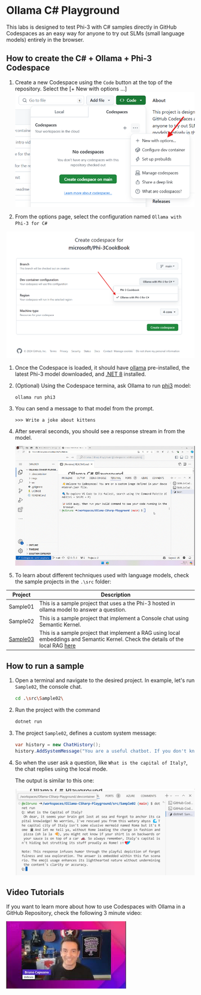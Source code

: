 # Ollama C# Playground

This labs is designed to test Phi-3 with C# samples directly in GitHub Codespaces as an easy way for anyone to try out SLMs (small language models) entirely in the browser. 

## How to create the C# + Ollama + Phi-3 Codespace

1. Create a new  Codespace using the `Code` button at the top of the repository. Select the [+ New with options ...]
![Create Codespace with options](./10NewCodespacesWithOptions.png)

1. From the options page, select the configuration named `Ollama with Phi-3 for C#`

![Select the option Ollama with Phi-3 for C#, to create the CodeSpace](./12NewCSOllamaCodespace.png)

1. Once the Codespace is loaded, it should have [ollama](https://ollama.com/) pre-installed, the latest Phi-3 model downloaded, and [.NET 8](https://dotnet.microsoft.com/en-us/download) installed.

1. (Optional) Using the Codespace termina, ask Ollama to run [phi3](https://ollama.com/library/phi3) model:

    ```shell
    ollama run phi3
    ```

4. You can send a message to that model from the prompt.

    ```shell
    >>> Write a joke about kittens
    ```

5. After several seconds, you should see a response stream in from the model.

    ![run ollama and ask for a joke](./20ollamarunphi.gif)

1. To learn about different techniques used with language models, check the sample projects in the `.\src` folder:

| Project | Description |
|---------|-------------|
| Sample01  | This is a sample project that uses a the Phi-3 hosted in ollama model to answer a question.  |
| Sample02  | This is a sample project that implement a Console chat using Semantic Kernel. |
| [Sample03](./src/Sample03/readme.md)  | This is a sample project that implement a RAG using local embeddings and Semantic Kernel. Check the details of the local RAG [here](./src/Sample03/readme.md) |

## How to run a sample

1. Open a terminal and navigate to the desired project. In example, let's run `Sample02`, the console chat.

    ```bash
    cd .\src\Sample02\
    ```

1. Run the project with the command

    ```bash
    dotnet run
    ```

1. The project `Sample02`, defines a custom system message:

    ```csharp
    var history = new ChatHistory();
    history.AddSystemMessage("You are a useful chatbot. If you don't know an answer, say 'I don't know!'. Always reply in a funny ways. Use emojis if possible.");

    ```

1. So when the user ask a question, like `What is the capital of Italy?`, the chat replies using the local mode.
   
    The output is similar to this one:

    ![Chat running demo](./20SampleConsole.png)

## Video Tutorials

If you want to learn more about how to use Codespaces with Ollama in a GitHub Repository, check the following 3 minute video:

[![Watch the video](./40ytintro.jpg)](https://youtu.be/HmKpHErUEHM)